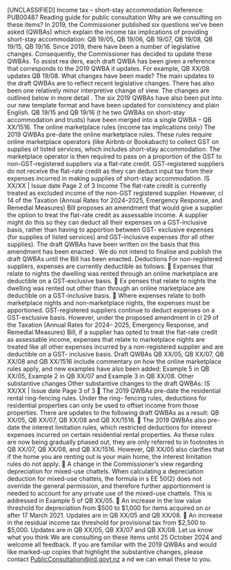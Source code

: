 \[UNCLASSIFIED\] Income tax – short-stay accommodation Reference: PUB00487 Reading guide for public consultation Why are we consulting on these items? In 2019, the Commissioner published six questions we’ve been asked (QWBAs) which explain the income tax implications of providing short-stay accommodation: QB 19/05, QB 19/06, QB 19/07, QB 19/08, QB 19/15, QB 19/16. Since 2019, there have been a number of legislative changes. Consequently, the Commissioner has decided to update these QWBAs. To assist rea ders, each draft QWBA has been given a reference that corresponds to the 2019 QWBA it updates. For example, QB XX/08 updates QB 19/08. What changes have been made? The main updates to the draft QWBAs are to reflect recent legislative changes. There has also been one relatively minor interpretive change of view. The changes are outlined below in more detail . The six 2019 QWBAs have also been put into our new template format and have been updated for consistency and plain English. QB 19/15 and QB 19/16 (t he two QWBAs on short-stay accommodation and trusts) have been merged into a single QWBA – QB XX/1516. The online marketplace rules (income tax implications only) The 2019 QWBAs pre-date the online marketplace rules. These rules require online marketplace operators (like Airbnb or Bookabach) to collect GST on supplies of listed services, which includes short-stay accommodation. The marketplace operator is then required to pass on a proportion of the GST to non-GST-registered suppliers via a flat-rate credit. GST-registered suppliers do not receive the flat-rate credit as they can deduct input tax from their expenses incurred in making supplies of short-stay accommodation. IS XX/XX | Issue date Page 2 of 3 Income The flat-rate credit is currently treated as excluded income of the non-GST registered supplier. However, cl 14 of the Taxation (Annual Rates for 2024–2025, Emergency Response, and Remedial Measures) Bill proposes an amendment that would give a supplier the option to treat the flat-rate credit as assessable income. A supplier might do this so they can deduct all their expenses on a GST-inclusive basis, rather than having to apportion between GST- exclusive expenses (for supplies of listed services) and GST-inclusive expenses (for all other supplies). The draft QWBAs have been written on the basis that this amendment has been enacted . We do not intend to finalise and publish the draft QWBAs until the Bill has been enacted. Deductions For non-registered suppliers, expenses are currently deductible as follows:  Expenses that relate to nights the dwelling was rented through an online marketplace are deductible on a GST-exclusive basis.  Ex penses that relate to nights the dwelling was rented out other than through an online marketplace are deductible on a GST-inclusive basis.  Where expenses relate to both marketplace nights and non-marketplace nights, the expenses must be apportioned. GST-registered suppliers continue to deduct expenses on a GST-exclusive basis. However, under the proposed amendment in cl 29 of the Taxation (Annual Rates for 2024– 2025, Emergency Response, and Remedial Measures) Bill, if a supplier has opted to treat the flat-rate credit as assessable income, expenses that relate to marketplace nights are treated like all other expenses incurred by a non-registered supplier and are deductible on a GST- inclusive basis. Draft QWBAs QB XX/05, QB XX/07, QB XX/08 and QB XX/1516 include commentary on how the online marketplace rules apply, and new examples have also been added: Example 5 in QB XX/05, Example 2 in QB XX/07 and Example 3 in QB XX/08. Other substantive changes Other substantive changes to the draft QWBAs: IS XX/XX | Issue date Page 3 of 3  The 2019 QWBAs pre-date the residential rental ring-fencing rules. Under the ring- fencing rules, deductions for residential properties can only be used to offset income from those properties. There are updates to the following draft QWBAs as a result: QB XX/05, QB XX/07, QB XX/08 and QB XX/1516.  The 2019 QWBAs also pre-date the interest limitation rules, which restricted deductions for interest expenses incurred on certain residential rental properties. As these rules are now being gradually phased out, they are only referred to in footnotes in QB XX/07, QB XX/08, and QB XX/1516. However, QB XX/05 also clarifies that if the home you are renting out is your main home, the interest limitation rules do not apply.  A change in the Commissioner’s view regarding depreciation for mixed-use chattels. When calculating a depreciation deduction for mixed-use chattels, the formula in s EE 50(2) does not override the general permission, and therefore further apportionment is needed to account for any private use of the mixed-use chattels. This is addressed in Example 5 of QB XX/05.  An increase in the low value threshold for depreciation from $500 to $1,000 for items acquired on or after 17 March 2021. Updates are in QB XX/05 and QB XX/08.  An increase in the residual income tax threshold for provisional tax from $2,500 to $5,000. Updates are in QB XX/05, QB XX/07 and QB XX/08. Let us know what you think We are consulting on these items until 25 October 2024 and welcome all feedback. If you are familiar with the 2019 QWBAs and would like marked-up copies that highlight the substantive changes, please contact PublicConsultation@ird.govt.nz a nd we can email these to you.